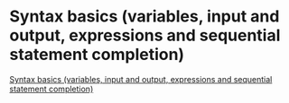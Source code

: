 # Syntax basics (variables, input and output, expressions and sequential statement completion)
[Syntax basics (variables, input and output, expressions and sequential statement completion)](https://aiwithcloud.com/2022/09/19/syntax_basics_variables_input_and_output_expressions_and_sequential_statement_completion/)